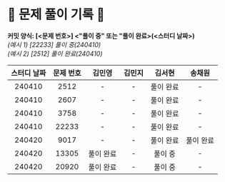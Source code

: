 # 💚 문제 풀이 기록 💚

**커밋 양식: [<문제 번호>] <"풀이 중" 또는 "풀이 완료>(<스터디 날짜>)**  
_(예시 1) [22233] 풀이 중(240410)_  
_(예시 2) [2512] 풀이 완료(240410)_

| **스터디 날짜** | **문제 번호** | **김민영** | **김민지** | **김서현** | **송채원** |
| :-------------: | :-----------: | :--------: | :--------: | :--------: | :--------: |
|240410|2512|-|-|풀이 완료|-|
|240410|2607|-|-|풀이 완료|-|
|240410|3758|-|-|풀이 완료|-|
|240410|22233|-|-|풀이 완료|-|
|240420|9017|-|-|풀이 완료|풀이 완료|
|240420|13305|풀이 완료|-|풀이 중|-|
|240420|20920|풀이 완료|-|풀이 중|-|
